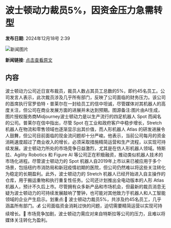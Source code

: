 # ​波士顿动力裁员5%，因资金压力急需转型

**发布日期**: 2024年12月18号 2:39

![新闻图片](https://pic.chinaz.com/picmap/202005261146424368_0.jpg)

**新闻链接**: [点击查看原文](https://www.aibase.com/zh/news/14054)

## 内容

波士顿动力公司近日宣布裁员，裁员人数占其员工总数的5%，即约45名员工。公司发言人表示，此次裁员涉及几乎所有部门，反映了公司面临的财务压力。该公司的首席执行官罗伯特・普莱尔在一封给员工的信中坦诚，尽管媒体对其机器人的高度关注，但公司在商业发展方面的进展并未达到预期。图源备注:图片由AI生成，图片授权服务商Midjourney波士顿动力是以生产流行的四足机器人 Spot 而闻名的公司。普莱尔在信中指出，尽管 Spot 在工业和政府客户中稳步增长，Stretch 机器人在物流和零售领域也逐渐显示出其价值，而人形机器人 Atlas 的研发进展令人鼓舞，但公司目前面临的现金流问题却十分严峻。他表示，当前公司每月的资金消耗速度超过了商业收入的增长，必须采取措施精简运营和生产流程，以实现可持续发展。波士顿动力所处的市场竞争日益激烈，尤其是在仿人形机器人领域。特斯拉、Agility Robotics 和 Figure AI 等公司正在积极融资，推动类似机器人技术的市场化进程。尽管波士顿动力的 Spot 机器人自2019年上市以来已被应用于多个场景，包括纽约市消防局和新冠疫情初期的医院，但公司仍然难以将这些关注转化为稳定的长期盈利。此外，波士顿动力的 Stretch 机器人已经开始进入自主操作的仓库，用于搬运重物和执行重复性任务。公司还计划推出全电动版本的人形 Atlas 机器人，预计不久后上市。尽管拥有众多新产品和市场机会，但最新的裁员消息无疑为波士顿动力的可持续发展敲响了警钟，也可能对其他致力于机器人和人工智能领域的企业产生启示。划重点:🦾 波士顿动力裁员5%，共涉及约45名员工，几乎涵盖所有部门。💰 公司面临资金消耗过快的问题，迫切需要精简运营以实现可持续增长。🤖 市场竞争加剧，波士顿动力需应对来自特斯拉等公司的压力，且难以将媒体关注转化为盈利。
